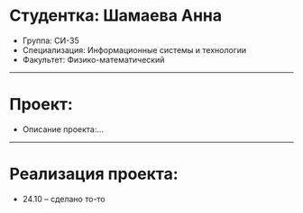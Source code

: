 # Студентка: Шамаева Анна
- Группа: СИ-35
- Специализация: Информационные системы и технологии
- Факультет: Физико-математический
---
# Проект: 
- Описание проекта:...
---
# Реализация проекта:
- 24.10 – сделано то-то
